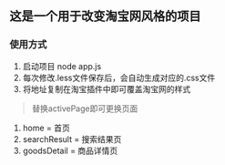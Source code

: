 ## 这是一个用于改变淘宝网风格的项目

### 使用方式
1. 启动项目 node app.js
2. 每次修改.less文件保存后，会自动生成对应的.css文件
3. 将地址复制在淘宝插件中即可覆盖淘宝网的样式

> 替换activePage即可更换页面
1. home = 首页
2. searchResult = 搜索结果页
3. goodsDetail = 商品详情页